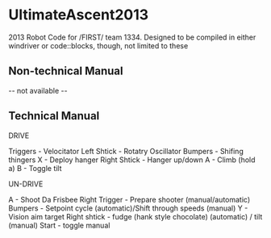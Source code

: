 UltimateAscent2013
==================

2013 Robot Code for /FIRST/ team 1334.  Designed to be compiled in either windriver or code::blocks, though, not limited to these

Non-technical Manual
--------------------

-- not available --

Technical Manual
----------------

DRIVE

Triggers - Velocitator
Left Shtick - Rotatry Oscillator
Bumpers - Shifing thingers
X - Deploy hanger
Right Shtick - Hanger up/down
A - Climb (hold a)
B - Toggle tilt

UN-DRIVE

A - Shoot Da Frisbee
Right Trigger - Prepare shooter (manual/automatic)
Bumpers - Setpoint cycle (automatic)/Shift through speeds (manual)
Y - Vision aim target
Right shtick - fudge (hank style chocolate) (automatic) / tilt (manual)
Start - toggle manual
